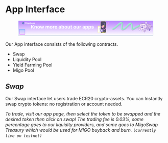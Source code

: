 # App  Interface

<figure><img src=".gitbook/assets/Defaultjhh.png" alt=""><figcaption></figcaption></figure>

Our App interface consists of the following contracts.

* Swap
* Liquidity Pool
* Yield Farming Pool
* Migo Pool

## _**Swap**_

Our Swap interface let users trade ECR20 crypto-assets. You can Instantly swap crypto tokens: no registration or account needed.

_To trade, visit our app page, then select the token to be swapped and the desired token then click on swap! The trading fee is 0.03%, some percentage goes to our liquidity providers, and some goes to MigoSwap Treasury which would be used for MIGO buyback and burn._ `(`_`Currently live on testnet)`_
